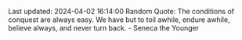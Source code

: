 Last updated: 2024-04-02 16:14:00
Random Quote: The conditions of conquest are always easy. We have but to toil awhile, endure awhile, believe always, and never turn back. - Seneca the Younger